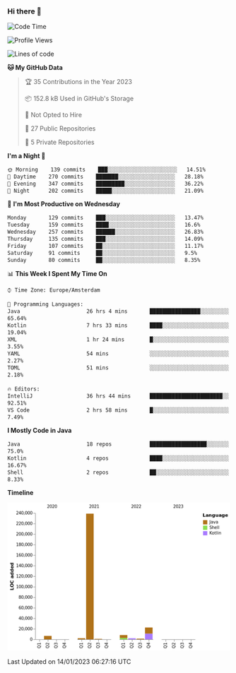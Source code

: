 ### Hi there 👋


<!--START_SECTION:waka-->
![Code Time](http://img.shields.io/badge/Code%20Time-2%2C884%20hrs%2044%20mins-blue)

![Profile Views](http://img.shields.io/badge/Profile%20Views-3-blue)

![Lines of code](https://img.shields.io/badge/From%20Hello%20World%20I%27ve%20Written-283%20Thousand%20lines%20of%20code-blue)

**🐱 My GitHub Data** 

> 🏆 35 Contributions in the Year 2023
 > 
> 📦 152.8 kB Used in GitHub's Storage 
 > 
> 🚫 Not Opted to Hire
 > 
> 📜 27 Public Repositories 
 > 
> 🔑 5 Private Repositories  
 > 
**I'm a Night 🦉** 

```text
🌞 Morning    139 commits    ███░░░░░░░░░░░░░░░░░░░░░░   14.51% 
🌆 Daytime    270 commits    ███████░░░░░░░░░░░░░░░░░░   28.18% 
🌃 Evening    347 commits    █████████░░░░░░░░░░░░░░░░   36.22% 
🌙 Night      202 commits    █████░░░░░░░░░░░░░░░░░░░░   21.09%

```
📅 **I'm Most Productive on Wednesday** 

```text
Monday       129 commits    ███░░░░░░░░░░░░░░░░░░░░░░   13.47% 
Tuesday      159 commits    ████░░░░░░░░░░░░░░░░░░░░░   16.6% 
Wednesday    257 commits    ██████░░░░░░░░░░░░░░░░░░░   26.83% 
Thursday     135 commits    ███░░░░░░░░░░░░░░░░░░░░░░   14.09% 
Friday       107 commits    ██░░░░░░░░░░░░░░░░░░░░░░░   11.17% 
Saturday     91 commits     ██░░░░░░░░░░░░░░░░░░░░░░░   9.5% 
Sunday       80 commits     ██░░░░░░░░░░░░░░░░░░░░░░░   8.35%

```


📊 **This Week I Spent My Time On** 

```text
⌚︎ Time Zone: Europe/Amsterdam

💬 Programming Languages: 
Java                     26 hrs 4 mins       ████████████████░░░░░░░░░   65.64% 
Kotlin                   7 hrs 33 mins       ████░░░░░░░░░░░░░░░░░░░░░   19.04% 
XML                      1 hr 24 mins        █░░░░░░░░░░░░░░░░░░░░░░░░   3.55% 
YAML                     54 mins             ░░░░░░░░░░░░░░░░░░░░░░░░░   2.27% 
TOML                     51 mins             ░░░░░░░░░░░░░░░░░░░░░░░░░   2.18%

🔥 Editors: 
IntelliJ                 36 hrs 44 mins      ███████████████████████░░   92.51% 
VS Code                  2 hrs 58 mins       █░░░░░░░░░░░░░░░░░░░░░░░░   7.49%

```

**I Mostly Code in Java** 

```text
Java                     18 repos            ██████████████████░░░░░░░   75.0% 
Kotlin                   4 repos             ████░░░░░░░░░░░░░░░░░░░░░   16.67% 
Shell                    2 repos             ██░░░░░░░░░░░░░░░░░░░░░░░   8.33%

```


**Timeline**

![Chart not found](https://raw.githubusercontent.com/powercasgamer/powercasgamer/master/charts/bar_graph.png) 


 Last Updated on 14/01/2023 06:27:16 UTC
<!--END_SECTION:waka-->
